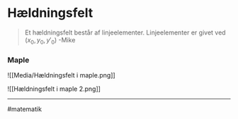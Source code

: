 # Hældningsfelt
>Et hældningsfelt består af linjeelementer. Linjeelementer er givet ved $(x_0,y_0,y'_0)$
>\-Mike



### Maple
![[Media/Hældningsfelt i maple.png]]

![[Hældningsfelt i maple 2.png]]

---
#matematik 